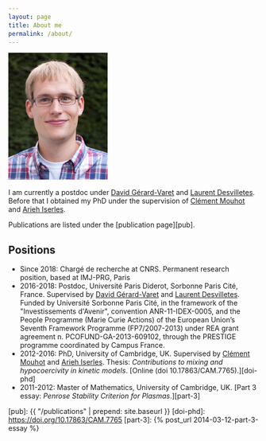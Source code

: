 ```yaml
---
layout: page
title: About me
permalink: /about/
---
```


![Picture of myself](/static/me.png)

I am currently a postdoc under [David Gérard-Varet][dgv] and [Laurent
Desvilletes][ld]. Before that I obtained my PhD under the supervision
of [Clément Mouhot][cm] and [Arieh Iserles][ai].

Publications are listed under the [publication page][pub].

Positions
---------

- Since 2018: Chargé de recherche at CNRS. Permanent research
  position, based at IMJ-PRG, Paris
- 2016-2018: Postdoc, Université Paris Diderot, Sorbonne Paris Cité,
  France.  Supervised by [David Gérard-Varet][dgv] and [Laurent
  Desvilletes][ld]. Funded by Université Sorbonne Paris Cité, in
  the framework of the "Investissements d'Avenir", convention
  ANR-11-IDEX-0005, and the People Programme (Marie Curie Actions) of
  the European Union’s Seventh Framework Programme (FP7/2007-2013)
  under REA grant agreement n. PCOFUND-GA-2013-609102, through the
  PRESTIGE programme coordinated by Campus France.
- 2012-2016: PhD, University of Cambridge, UK. Supervised by
  [Clément Mouhot][cm] and [Arieh Iserles][ai].  Thesis:
  _Contributions to mixing and hypocoercivity in kinetic
  models_. [Online (doi 10.17863/CAM.7765).][doi-phd]
- 2011-2012: Master of Mathematics, University of Cambridge, UK. [Part
  3 essay: _Penrose Stability Criterion for Plasmas_.][part-3]

[ld]: https://webusers.imj-prg.fr/~laurent.desvillettes/
[dgv]: https://webusers.imj-prg.fr/~david.gerard-varet/
[cm]: https://cmouhot.wordpress.com/
[ai]: http://www.damtp.cam.ac.uk/user/ai/Arieh_Iserles/Arieh_Iserles.html
[pub]: {{ "/publications" | prepend: site.baseurl }}
[doi-phd]: https://doi.org/10.17863/CAM.7765
[part-3]: {% post_url 2014-03-12-part-3-essay %}
